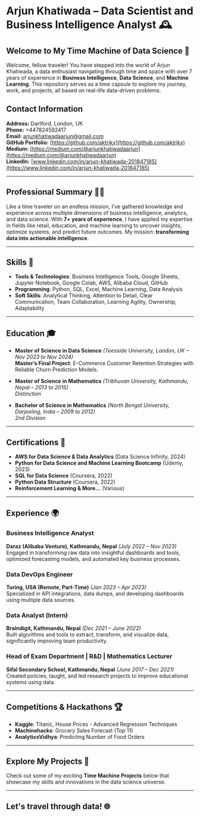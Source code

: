 # Arjun Khatiwada – Data Scientist and Business Intelligence Analyst 🕰️

## Welcome to My Time Machine of Data Science 🚀

Welcome, fellow traveler! You have stepped into the world of Arjun Khatiwada, a data enthusiast navigating through time and space with over 7 years of experience in **Business Intelligence**, **Data Science**, and **Machine Learning**. This repository serves as a time capsule to explore my journey, work, and projects, all based on real-life data-driven problems.

## Contact Information

**Address:** Dartford, London, UK  
**Phone:** +447824592417  
**Email:** [arjunkhatiwadaarjun@gmail.com](mailto:arjunkhatiwadaarjun@gmail.com)  
**GitHub Portfolio:** [https://github.com/aktrikx](https://github.com/aktrikx)  
**Medium:** [https://medium.com/@arjunkhatiwadaarjun](https://medium.com/@arjunkhatiwadaarjun)  
**LinkedIn:** [www.linkedin.com/in/arjun-khatiwada-201847185](https://www.linkedin.com/in/arjun-khatiwada-201847185)

---

## Professional Summary 🧑‍💻

Like a time traveler on an endless mission, I’ve gathered knowledge and experience across multiple dimensions of business intelligence, analytics, and data science. With **7+ years of experience**, I have applied my expertise in fields like retail, education, and machine learning to uncover insights, optimize systems, and predict future outcomes. My mission: **transforming data into actionable intelligence**.

---

## Skills 🔧

- **Tools & Technologies**: Business Intelligence Tools, Google Sheets, Jupyter Notebook, Google Colab, AWS, Alibaba Cloud, GitHub
- **Programming**: Python, SQL, Excel, Machine Learning, Data Analysis
- **Soft Skills**: Analytical Thinking, Attention to Detail, Clear Communication, Team Collaboration, Learning Agility, Ownership, Adaptability

---

## Education 🎓

- **Master of Science in Data Science** *(Teesside University, London, UK – Nov 2023 to Nov 2024)*  
  **Master’s Final Project**: E-Commerce Customer Retention Strategies with Reliable Churn Prediction Models.
  
- **Master of Science in Mathematics** *(Tribhuvan University, Kathmandu, Nepal – 2013 to 2015)*  
  *Distinction*

- **Bachelor of Science in Mathematics** *(North Bengal University, Darjeeling, India – 2009 to 2012)*  
  *2nd Division*

---

## Certifications 🏅

- **AWS for Data Science & Data Analytics** (Data Science Infinity, 2024)
- **Python for Data Science and Machine Learning Bootcamp** (Udemy, 2023)
- **SQL for Data Science** (Coursera, 2022)
- **Python Data Structure** (Coursera, 2022)
- **Reinforcement Learning & More...** (Various)

---

## Experience 🌍

### Business Intelligence Analyst  
**Daraz (Alibaba Venture), Kathmandu, Nepal** _(July 2022 – Nov 2023)_  
Engaged in transforming raw data into insightful dashboards and tools, optimized forecasting models, and automated key business processes.

### Data DevOps Engineer  
**Turing, USA (Remote, Part-Time)** _(Jan 2023 – Apr 2023)_  
Specialized in API integrations, data dumps, and developing dashboards using multiple data sources.

### Data Analyst (Intern)  
**Braindigit, Kathmandu, Nepal** _(Dec 2021 – June 2022)_  
Built algorithms and tools to extract, transform, and visualize data, significantly improving team productivity.

### Head of Exam Department | R&D | Mathematics Lecturer  
**Sifal Secondary School, Kathmandu, Nepal** _(June 2017 – Dec 2021)_  
Created policies, taught, and led research projects to improve educational systems using data.

---

## Competitions & Hackathons 🏆

- **Kaggle**: Titanic, House Prices - Advanced Regression Techniques
- **Machinehacks**: Grocery Sales Forecast (Top 11)
- **AnalyticsVidhya**: Predicting Number of Food Orders

---

## Explore My Projects 🚀

Check out some of my exciting **Time Machine Projects** below that showcase my skills and innovations in the data science universe.

---

## Let's travel through data! 🌐
